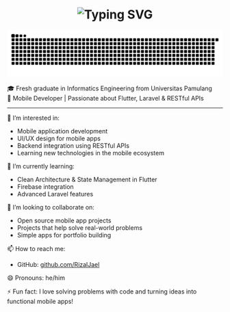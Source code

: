 <h1 align="center">
  <img src="https://readme-typing-svg.demolab.com?font=Fira+Code&size=28&pause=1000&color=00C8FF&center=true&width=500&lines=Hi+there%2C+I'm+Rizal+Jael+%F0%9F%91%8B" alt="Typing SVG" />
</h1>


![snake gif](https://github.com/RizalJael/RizalJael/blob/output/github-contribution-grid-snake.svg)


🎓 Fresh graduate in Informatics Engineering from Universitas Pamulang  
📱 Mobile Developer | Passionate about Flutter, Laravel & RESTful APIs  

---

👀 I’m interested in:
- Mobile application development
- UI/UX design for mobile apps
- Backend integration using RESTful APIs
- Learning new technologies in the mobile ecosystem

🌱 I’m currently learning:
- Clean Architecture & State Management in Flutter
- Firebase integration
- Advanced Laravel features

💼 I’m looking to collaborate on:
- Open source mobile app projects
- Projects that help solve real-world problems
- Simple apps for portfolio building

📫 How to reach me:
- GitHub: [github.com/RizalJael](https://github.com/RizalJael)

😄 Pronouns: he/him

⚡ Fun fact:
I love solving problems with code and turning ideas into functional mobile apps!

<!---
RizalJael/RizalJael is a ✨ special ✨ repository because its `README.md` (this file) appears on your GitHub profile.
You can click the Preview link to take a look at your changes.
--->
